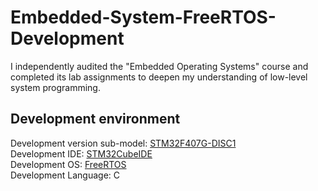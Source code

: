 # Embedded-System-FreeRTOS-Development
I independently audited the "Embedded Operating Systems" course and completed its lab assignments to deepen my understanding of low-level system programming.

## Development environment
Development version sub-model: [STM32F407G-DISC1](<https://www.digikey.tw/en/products/detail/stmicroelectronics/STM32F407G-DISC1/5824404?Enterprise=44&Vendor=497&WT.z_cid=sp_497_0928_buynow&lang=en&s=N4IgTCBcDaIMoBUCyBmMAxALABgOwHEBaAEQEk4BhARhAF0BfIA>)<br>
Development IDE: [STM32CubeIDE](<https://www.st.com/en/development-tools/stm32cubeide.html>)<br>
Development OS: [FreeRTOS](<https://github.com/FreeRTOS/FreeRTOS/tree/V10.2.1>)<br>
Development Language: C
